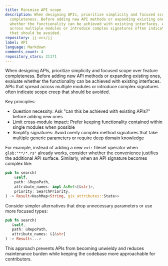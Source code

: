 ```yaml
---
title: Minimize API scope
description: When designing APIs, prioritize simplicity and focused scope over feature
  completeness. Before adding new API methods or expanding existing ones, evaluate
  whether the functionality can be achieved with existing interfaces. APIs that spread
  across multiple modules or introduce complex signatures often indicate scope creep
  that should be avoided.
repository: jj-vcs/jj
label: API
language: Markdown
comments_count: 4
repository_stars: 21171
---
```


When designing APIs, prioritize simplicity and focused scope over feature completeness. Before adding new API methods or expanding existing ones, evaluate whether the functionality can be achieved with existing interfaces. APIs that spread across multiple modules or introduce complex signatures often indicate scope creep that should be avoided.

Key principles:
- Question necessity: Ask "can this be achieved with existing APIs?" before adding new ones
- Limit cross-module impact: Prefer keeping functionality contained within single modules when possible  
- Simplify signatures: Avoid overly complex method signatures that take multiple generic parameters or require deep domain knowledge

For example, instead of adding a new `ext:` fileset operator when `glob:"**/*.rs"` already works, consider whether the convenience justifies the additional API surface. Similarly, when an API signature becomes complex like:

```rust
pub fn search(
    &self,
    path: &RepoPath,
    attribute_names: impl AsRef<[&str]>,
    priority: SearchPriority,
) -> Result<HashMap<String, gix_attributes::State>>
```

Consider simpler alternatives that drop unnecessary parameters or use more focused types:

```rust
pub fn search(
   &self,
   path: &RepoPath, 
   attribute_names: &[&str]
) -> Result<...>
```

This approach prevents APIs from becoming unwieldy and reduces maintenance burden while keeping the codebase more approachable for contributors.